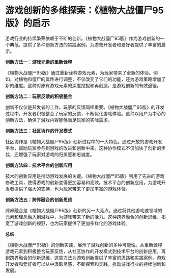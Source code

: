 # 游戏创新的多维探索：《植物大战僵尸95版》的启示

游戏行业的持续繁荣依赖于不断的创新。《植物大战僵尸95版》作为游戏创新的一个典范，提供了多种创新方法的实践案例，为游戏开发者和爱好者提供了丰富的启示。

**创新方法一：游戏元素的重新诠释**

《植物大战僵尸95版》通过重新诠释游戏元素，为玩家带来了全新的体验。例如，对植物和僵尸的属性进行调整，不仅改变了它们的功能，还为游戏策略增加了新的维度。这种对原有游戏元素的深度挖掘和再创造，是游戏创新的有效途径。

**创新方法二：玩家反馈的积极整合**

创新不仅仅是开发者的工作，玩家的反馈同样重要。《植物大战僵尸95版》的开发过程中，开发者积极整合了玩家的反馈，不断优化游戏体验。这种以用户为中心的创新方法，确保了游戏内容能够满足玩家的实际需求。

**创新方法三：社区协作的开发模式**

社区协作是《植物大战僵尸95版》创新过程中的一大特色。通过开放的游戏开发平台，鼓励玩家参与到游戏的改进和创新中来。这种协作模式不仅加快了创新的步伐，还增强了玩家对游戏的归属感和忠诚度。

**创新方法四：技术平台的创新应用**

技术的创新应用是推动游戏发展的关键。《植物大战僵尸95版》利用了先进的游戏修改工具，使得游戏的创新变得更加容易和高效。技术平台的创新应用，为游戏开发者提供了强大的支持，也为玩家带来了更加丰富的游戏体验。

**创新方法五：跨界融合的创新思维**

跨界融合是《植物大战僵尸95版》创新的另一大亮点。通过将其他游戏或领域的元素和理念融入到游戏中，为游戏带来了新的活力。这种跨界融合的创新思维，拓宽了游戏创新的视野，也为玩家提供了更加多样化的游戏体验。

**总结**

《植物大战僵尸95版》的创新实践，展示了游戏创新的多种可能性。从重新诠释游戏元素到积极整合玩家反馈，从社区协作的开发模式到技术平台的创新应用，再到跨界融合的创新思维，这些方法为游戏创新提供了丰富的思路和实践案例。游戏开发者和爱好者可以从中汲取灵感，不断探索和实践，推动游戏行业的持续创新和发展。